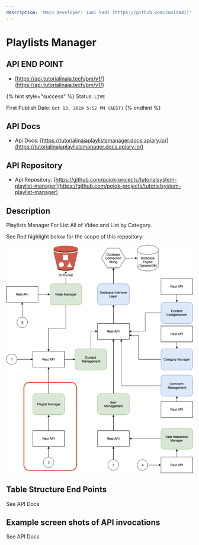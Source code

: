 ```yaml
---
description: 'Main Developer: Juni Yadi (https://github.com/JuniYadi)'
---
```


# Playlists Manager

## API END POINT

* [https://api.tutorialinaja.tech/pm/v1/](https://api.tutorialinaja.tech/pm/v1/)

{% hint style="success" %}
Status: `LIVE`

First Publish Date: `Oct 13, 2019 5:52 PM (AEST)`
{% endhint %}

## API Docs

* Api Docs: [https://tutorialinajaplaylistsmanager.docs.apiary.io/](https://tutorialinajaplaylistsmanager.docs.apiary.io/)

## API Repository

* Api Repository: [https://github.com/pojok-projects/tutorialsystem-playlist-manager](https://github.com/pojok-projects/tutorialsystem-playlist-manager)

## Description

Playlists Manager For List All of Video and List by Category.

See Red highlight below for the scope of this repository:

![](../.gitbook/assets/image%20%287%29.png)

## Table Structure End Points

See API Docs

## Example screen shots of API invocations

See API Docs

